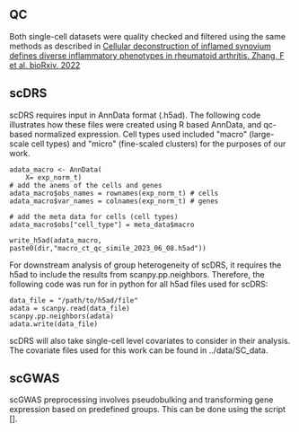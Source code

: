 ## QC
Both single-cell datasets were quality checked and filtered using the same methods as described in [Cellular deconstruction of inflamed synovium defines diverse inflammatory phenotypes in rheumatoid arthritis. Zhang, F et al. bioRxiv. 2022](https://www.biorxiv.org/content/10.1101/2022.02.25.481990v1)

## scDRS
scDRS requires input in AnnData format (.h5ad). The following code illustrates how these files were created using R based AnnData, and qc-based normalized expression. Cell types used included "macro" (large-scale cell types) and "micro" (fine-scaled clusters) for the purposes of our work.

```
adata_macro <- AnnData(
    X= exp_norm_t)
# add the anems of the cells and genes
adata_macro$obs_names = rownames(exp_norm_t) # cells
adata_macro$var_names = colnames(exp_norm_t) # genes

# add the meta data for cells (cell types)
adata_macro$obs["cell_type"] = meta_data$macro

write_h5ad(adata_macro, paste0(dir,"macro_ct_qc_simile_2023_06_08.h5ad"))
```

For downstream analysis of group heterogeneity of scDRS, it requires the h5ad to include the results from scanpy.pp.neighbors. Therefore, the following code was run for in python for all h5ad files used for scDRS:

```
data_file = "/path/to/h5ad/file"
adata = scanpy.read(data_file)
scanpy.pp.neighbors(adata)
adata.write(data_file)
```
scDRS will also take single-cell level covariates to consider in their analysis. The covariate files used for this work can be found in ../data/SC_data.

## scGWAS
scGWAS preprocessing involves pseudobulking and transforming gene expression based on predefined groups. This can be done using the script [].
